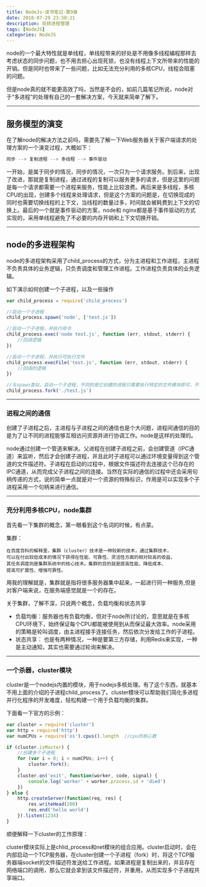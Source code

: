 ```yaml
---
title: NodeJs-读书笔记-第9章
date: 2018-07-29 23:50:21
description: 玩转进程管理
tags: [NodeJS]
categories: NodeJS
---
```


node的一个最大特性就是单线程，单线程带来的好处是不用像多线程编程那样去考虑状态的同步问题，也不用去担心出现死锁，也没有线程上下文所带来的性能的开销。但是同时也带来了一些问题，比如无法充分利用的多核CPU，线程会阻塞的问题。

但是node真的就不能更高效了吗，当然是不会的，如前几篇笔记所说，node对于“多进程”的处理有自己的一套解决方案，今天就来简单了解下。

____

## 服务模型的演变

在了解node的解决方法之前吗，需要先了解一下Web服务器关于客户端请求的处理方案的一个演变过程，大概如下：

```javascript
同步 --> 复制进程 --> 多线程 --> 事件驱动
```

一开始，是属于同步的情况，同步的情况，一次只为一个请求服务。到后来，出现了改进，那就是复制进程，通过进程的复制可以服务更多的请求，但是这里的问题是每一个请求都需要一个进程来服务，性能上比较浪费。再后来是多线程，多核CPU的出现，创建多个线程来处理请求，但是这个方案的问题是，在切换现成的同时也需要切换线程的上下文，当线程的数量过多，时间就会被耗费到上下文的切换上。最后的一个就是事件驱动的方案，node和 nginx都是基于事件驱动的方式实现的，采用单线程避免了不必要的内存开销和上下文切换开销。

____

## node的多进程架构

node的多进程架构采用了child_process的方式，分为主进程和工作进程，主进程不负责具体的业务逻辑，只负责调度和管理工作进程。工作进程负责具体的业务逻辑。

如下演示如何创建一个子进程，以及一些操作

```javascript
var child_process = require('child_process') 

//启动一个子进程
child_process.spawn('node', ['test.js'])

//启动一个子进程，并执行命令
child_process.exec('node test.js', function (err, stdout, stderr) {
    //回调逻辑
})

//启动一个子进程，并执行可执行文件
child_process.execFile('test.js', function (err, stdout, stderr) {
    //回调的逻辑
})

//与spawn类似，启动一个子进程，不同的是它创建的进程只需要执行特定的文件模块即可，不参与其他的
child_process.fork('./test.js')
```

____

### 进程之间的通信

创建了子进程之后，主进程与子进程之间的通信也是个大问题，进程间通信的目的是为了让不同的进程能够互相访问资源并进行协调工作。node是这样的处理的。

node通过创建一个管道来解决。父进程在创建子进程之前，会创建管道（IPC通道）来监听，然后才会创建子进程，并且此时子进程可以通过环境变量得到这个管道的文件描述符。子进程在启动的过程中，根据文件描述符去连接这个已存在的IPC通道，从而完成父子进程之间的连接。当然在实际的通信的过程中还会采用句柄传递的方式，说的简单一点就是对一个资源的特殊标识，作用是可以实现多个子进程采用一个句柄来进行通信。

____

### 充分利用多核CPU，node集群

首先看一下集群的概念，第一眼看到这个名词的时候，有点蒙。

集群： 

    在百度百科的解释里，集群（cluster）技术是一种较新的技术，通过集群技术，
    可以在付出较低成本的情况下获得在性能、可靠性、灵活性方面的相对较高的收益，
    其任务调度则是集群系统中的核心技术。集群的目的就是提高性能、降低成本、
    提高可扩展性、增强可靠性。

用我的理解就是，集群就是指将很多服务器集中起来，一起进行同一种服务,但是对客户端来说，在服务端感觉就是一个的存在。

关于集群，了解不深，只说两个概念，负载均衡和状态共享

* 负载均衡：服务器也有负载均衡，但对于node所讨论的，意思就是在多核CPU环境下，始终保证每个CPU都能被使用到从而保证最大效率。node采用的策略是轮叫调度，由主进程接手连接任务，然后依次分发给工作的子进程。
* 状态共享： 也是有两种情况，一种是要第三方存储，利用Redis来实现，一种是主动通知，其实也需要通过轮询来解决。

____

### 一个杀器，cluster模块

cluster是一个nodejs内置的模块，用于nodejs多核处理。有了这个东西，就基本不用上面的介绍的子进程child_process了。cluster模块可以帮助我们简化多进程并行化程序的开发难度，轻松构建一个用于负载均衡的集群。

下面看一下官方的示例：

```javascript
var cluster = require('cluster')
var http = require('http')
var numCPUs = require('os').cpus().length  //cpu的核心数

if (cluster.isMaster) {
    //创建多个子进程
    for (var i = 0; i < numCPUs; i++) {
        cluster.fork();
    }
    cluster.on('exit', function(worker, code, signal) {
        console.log('worker' + worker.process.id + 'died')
    })
} else {
    http.createServer(function(req, res) {
        res.writeHead(200)
        res.end('hello world')
    }).listen(1234)
}
```

顺便解释一下cluster的工作原理：

cluster模块实际上是chlid_process和net模块的组合应用。cluster启动时，会在内部启动一个TCP服务器，在cluster创建一个子进程（fork）时，将这个TCP服务器端socket的文件描述符发送给工作进程。如果进程是复制出来的，并且存在网络端口的调用，那么它就会拿到该文件描述符，并重用，从而实现多个子进程共享端口。
